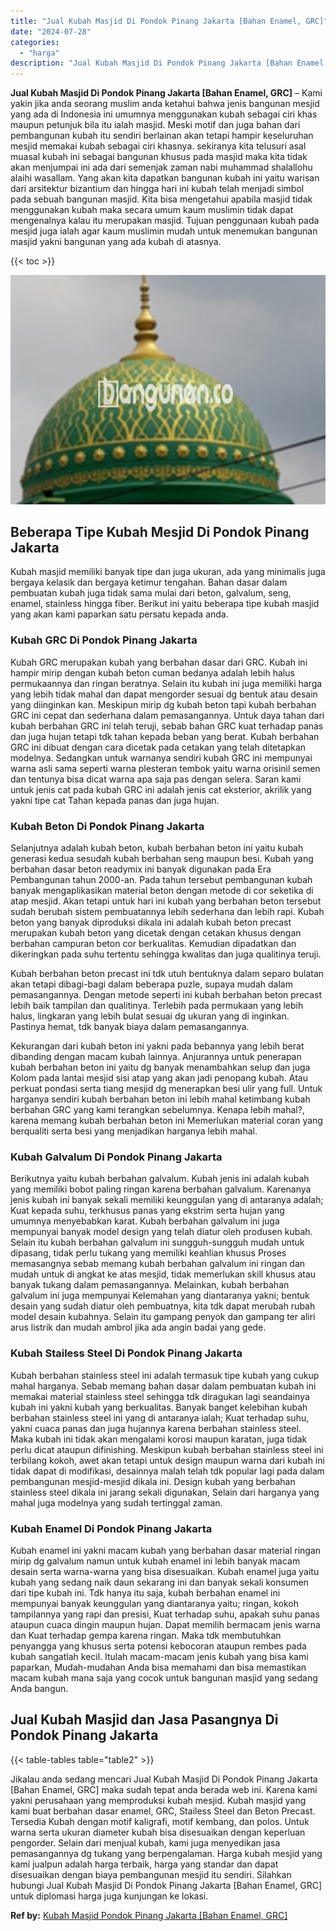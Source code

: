 ```yaml
---
title: "Jual Kubah Masjid Di Pondok Pinang Jakarta [Bahan Enamel, GRC]"
date: "2024-07-28"
categories: 
  - "harga"
description: "Jual Kubah Masjid Di Pondok Pinang Jakarta [Bahan Enamel, GRC]. Jikalau anda sedang mencari Jual Kubah Masjid Di Pondok Pinang Jakarta [Bahan Enamel, GRC]..."
---
```


**Jual Kubah Masjid Di Pondok Pinang Jakarta \[Bahan Enamel, GRC\]** – Kami yakin jika anda seorang muslim anda ketahui bahwa jenis bangunan mesjid yang ada di Indonesia ini umumnya menggunakan kubah sebagai ciri khas maupun petunjuk bila itu ialah masjid. Meski motif dan juga bahan dari pembangunan kubah itu sendiri berlainan akan tetapi hampir keseluruhan mesjid memakai kubah sebagai ciri khasnya. sekiranya kita telusuri asal muasal kubah ini sebagai bangunan khusus pada masjid maka kita tidak akan menjumpai ini ada dari semenjak zaman nabi muhammad shalallohu alaihi wasallam. Yang akan kita dapatkan bangunan kubah ini yaitu warisan dari arsitektur bizantium dan hingga hari ini kubah telah menjadi simbol pada sebuah bangunan masjid. Kita bisa mengetahui apabila masjid tidak menggunakan kubah maka secara umum kaum muslimin tidak dapat mengenalnya kalau itu merupakan masjid. Tujuan penggunaan kubah pada mesjid juga ialah agar kaum muslimin mudah untuk menemukan bangunan masjid yakni bangunan yang ada kubah di atasnya.

{{< toc >}}

![Jual Kubah Masjid Di Pondok Pinang Jakarta [Bahan Enamel, GRC]](/images/jual-kubah-masjid-21.png)

## Beberapa Tipe Kubah Mesjid Di Pondok Pinang Jakarta

Kubah masjid memiliki banyak tipe dan juga ukuran, ada yang minimalis juga bergaya kelasik dan bergaya ketimur tengahan. Bahan dasar dalam pembuatan kubah juga tidak sama mulai dari beton, galvalum, seng, enamel, stainless hingga fiber. Berikut ini yaitu beberapa tipe kubah masjid yang akan kami paparkan satu persatu kepada anda.

### Kubah GRC Di Pondok Pinang Jakarta

Kubah GRC merupakan kubah yang berbahan dasar dari GRC. Kubah ini hampir mirip dengan kubah beton cuman bedanya adalah lebih halus permukaannya dan ringan beratnya. Selain itu kubah ini juga memiliki harga yang lebih tidak mahal dan dapat mengorder sesuai dg bentuk atau desain yang diinginkan kan. Meskipun mirip dg kubah beton tapi kubah berbahan GRC ini cepat dan sederhana dalam pemasangannya. Untuk daya tahan dari kubah berbahan GRC ini telah teruji, sebab bahan GRC kuat terhadap panas dan juga hujan tetapi tdk tahan kepada beban yang berat. Kubah berbahan GRC ini dibuat dengan cara dicetak pada cetakan yang telah ditetapkan modelnya. Sedangkan untuk warnanya sendiri kubah GRC ini mempunyai warna asli sama seperti warna plesteran tembok yaitu warna orisinil semen dan tentunya bisa dicat warna apa saja pas dengan selera. Saran kami untuk jenis cat pada kubah GRC ini adalah jenis cat eksterior, akrilik yang yakni tipe cat Tahan kepada panas dan juga hujan.

### Kubah Beton Di Pondok Pinang Jakarta

Selanjutnya adalah kubah beton, kubah berbahan beton ini yaitu kubah generasi kedua sesudah kubah berbahan seng maupun besi. Kubah yang berbahan dasar beton readymix ini banyak digunakan pada Era Pembangunan tahun 2000-an. Pada tahun tersebut pembangunan kubah banyak mengaplikasikan material beton dengan metode di cor seketika di atap mesjid. Akan tetapi untuk hari ini kubah yang berbahan beton tersebut sudah berubah sistem pembuatannya lebih sederhana dan lebih rapi. Kubah beton yang banyak diproduksi dikala ini adalah kubah beton precast merupakan kubah beton yang dicetak dengan cetakan khusus dengan berbahan campuran beton cor berkualitas. Kemudian dipadatkan dan dikeringkan pada suhu tertentu sehingga kwalitas dan juga qualitinya teruji.

Kubah berbahan beton precast ini tdk utuh bentuknya dalam separo bulatan akan tetapi dibagi-bagi dalam beberapa puzle, supaya mudah dalam pemasangannya. Dengan metode seperti ini kubah berbahan beton precast lebih baik tampilan dan qualitinya. Terlebih pada permukaan yang lebih halus, lingkaran yang lebih bulat sesuai dg ukuran yang di inginkan. Pastinya hemat, tdk banyak biaya dalam pemasangannya.

Kekurangan dari kubah beton ini yakni pada bebannya yang lebih berat dibanding dengan macam kubah lainnya. Anjurannya untuk penerapan kubah berbahan beton ini yaitu dg banyak menambahkan selup dan juga Kolom pada lantai mesjid sisi atap yang akan jadi penopang kubah. Atau perkuat pondasi serta tiang mesjid dg menerapkan besi ulir yang full. Untuk harganya sendiri kubah berbahan beton ini lebih mahal ketimbang kubah berbahan GRC yang kami terangkan sebelumnya. Kenapa lebih mahal?, karena memang kubah berbahan beton ini Memerlukan material coran yang berqualiti serta besi yang menjadikan harganya lebih mahal.

### Kubah Galvalum Di Pondok Pinang Jakarta

Berikutnya yaitu kubah berbahan galvalum. Kubah jenis ini adalah kubah yang memiliki bobot paling ringan karena berbahan galvalum. Karenanya jenis kubah ini banyak sekali memiliki keunggulan yang di antaranya adalah; Kuat kepada suhu, terkhusus panas yang ekstrim serta hujan yang umumnya menyebabkan karat. Kubah berbahan galvalum ini juga mempunyai banyak model design yang telah diatur oleh produsen kubah. Selain itu kubah berbahan galvalum ini sungguh-sungguh mudah untuk dipasang, tidak perlu tukang yang memiliki keahlian khusus Proses memasangnya sebab memang kubah berbahan galvalum ini ringan dan mudah untuk di angkat ke atas mesjid, tidak memerlukan skill khusus atau banyak tukang dalam pemasangannya. Melainkan, kubah berbahan galvalum ini juga mempunyai Kelemahan yang diantaranya yakni; bentuk desain yang sudah diatur oleh pembuatnya, kita tdk dapat merubah rubah model desain kubahnya. Selain itu gampang penyok dan gampang ter aliri arus listrik dan mudah ambrol jika ada angin badai yang gede.

### Kubah Stailess Steel Di Pondok Pinang Jakarta

Kubah berbahan stainless steel ini adalah termasuk tipe kubah yang cukup mahal harganya. Sebab memang bahan dasar dalam pembuatan kubah ini memakai material stainless steel sehingga tdk diragukan lagi seandainya kubah ini yakni kubah yang berkualitas. Banyak banget kelebihan kubah berbahan stainless steel ini yang di antaranya ialah; Kuat terhadap suhu, yakni cuaca panas dan juga hujannya karena berbahan stainless steel. Maka kubah ini tidak akan mengalami korosi maupun karatan, juga tidak perlu dicat ataupun difinishing. Meskipun kubah berbahan stainless steel ini terbilang kokoh, awet akan tetapi untuk design maupun warna dari kubah ini tidak dapat di modifikasi, desainnya malah telah tdk popular lagi pada dalam pembangunan mesjid-mesjid dikala ini. Design kubah yang berbahan stainless steel dikala ini jarang sekali digunakan, Selain dari harganya yang mahal juga modelnya yang sudah tertinggal zaman.

### Kubah Enamel Di Pondok Pinang Jakarta

Kubah enamel ini yakni macam kubah yang berbahan dasar material ringan mirip dg galvalum namun untuk kubah enamel ini lebih banyak macam desain serta warna-warna yang bisa disesuaikan. Kubah enamel juga yaitu kubah yang sedang naik daun sekarang ini dan banyak sekali konsumen dari tipe kubah ini. Tdk hanya itu saja, kubah berbahan enamel ini mempunyai banyak keunggulan yang diantaranya yaitu; ringan, kokoh tampilannya yang rapi dan presisi, Kuat terhadap suhu, apakah suhu panas ataupun cuaca dingin maupun hujan. Dapat memilih bermacam jenis warna dan Kuat terhadap gempa karena ringan. Maka tdk membutuhkan penyangga yang khusus serta potensi kebocoran ataupun rembes pada kubah sangatlah kecil. Itulah macam-macam jenis kubah yang bisa kami paparkan, Mudah-mudahan Anda bisa memahami dan bisa memastikan macam kubah mana saja yang cocok untuk bangunan masjid yang sedang Anda bangun.

## Jual Kubah Masjid dan Jasa Pasangnya Di Pondok Pinang Jakarta

{{< table-tables table="table2" >}}

Jikalau anda sedang mencari Jual Kubah Masjid Di Pondok Pinang Jakarta \[Bahan Enamel, GRC\] maka sudah tepat anda berada web ini. Karena kami yakni perusahaan yang memproduksi kubah mesjid. Kubah masjid yang kami buat berbahan dasar enamel, GRC, Stailess Steel dan Beton Precast. Tersedia Kubah dengan motif kaligrafi, motif kembang, dan polos. Untuk warna serta ukuran diameter kubah bisa disesuaikan dengan keperluan pengorder. Selain dari menjual kubah, kami juga menyedikan jasa pemasangannya dg tukang yang berpengalaman. Harga kubah mesjid yang kami jualpun adalah harga terbaik, harga yang standar dan dapat disesuaikan dengan biaya pembangunan mesjid itu sendiri. Silahkan hubungi Jual Kubah Masjid Di Pondok Pinang Jakarta \[Bahan Enamel, GRC\] untuk diplomasi harga juga kunjungan ke lokasi.

**Ref by:** [Kubah Masjid Pondok Pinang Jakarta [Bahan Enamel, GRC]](https://id.wikipedia.org/wiki/Kubah)
